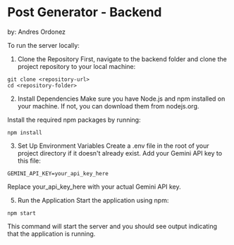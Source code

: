 # Post Generator - Backend
by: Andres Ordonez

To run the server locally:

1. Clone the Repository
   First, navigate to the backend folder and clone the project repository to your local machine:

```
git clone <repository-url>
cd <repository-folder>
```

2. Install Dependencies
   Make sure you have Node.js and npm installed on your machine. If not, you can download them from nodejs.org.

Install the required npm packages by running:

```
npm install
```

3. Set Up Environment Variables
   Create a .env file in the root of your project directory if it doesn't already exist. Add your Gemini API key to this file:

```
GEMINI_API_KEY=your_api_key_here
```

Replace your_api_key_here with your actual Gemini API key.

5. Run the Application
   Start the application using npm:

```
npm start
```

This command will start the server and you should see output indicating that the application is running.
